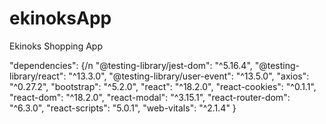 # ekinoksApp
Ekinoks Shopping App

"dependencies": {/n
    "@testing-library/jest-dom": "^5.16.4",
    "@testing-library/react": "^13.3.0",
    "@testing-library/user-event": "^13.5.0",
    "axios": "^0.27.2",
    "bootstrap": "^5.2.0",
    "react": "^18.2.0",
    "react-cookies": "^0.1.1",
    "react-dom": "^18.2.0",
    "react-modal": "^3.15.1",
    "react-router-dom": "^6.3.0",
    "react-scripts": "5.0.1",
    "web-vitals": "^2.1.4"
  }
